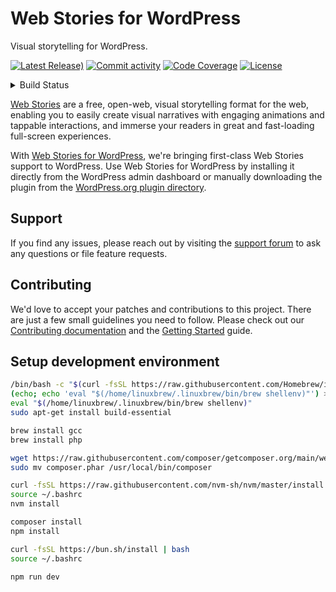 # Web Stories for WordPress

Visual storytelling for WordPress.

[![Latest Release)](https://img.shields.io/github/v/release/googleforcreators/web-stories-wp?include_prereleases)](https://github.com/googleforcreators/web-stories-wp/releases)
[![Commit activity](https://img.shields.io/github/commit-activity/m/googleforcreators/web-stories-wp)](https://github.com/googleforcreators/web-stories-wp/pulse/monthly)
[![Code Coverage](https://codecov.io/gh/googleforcreators/web-stories-wp/branch/main/graph/badge.svg)](https://codecov.io/gh/googleforcreators/web-stories-wp)
[![License](https://img.shields.io/github/license/googleforcreators/web-stories-wp)](https://github.com/googleforcreators/web-stories-wp/blob/main/LICENSE)

<details>
<summary>
Build Status
</summary>

[![Build](https://img.shields.io/github/actions/workflow/status/googleforcreators/web-stories-wp/build-and-deploy.yml?branch=main&label=Build)](https://github.com/googleforcreators/web-stories-wp/actions?query=branch%3Amain)
[![Integration Tests](https://img.shields.io/github/actions/workflow/status/googleforcreators/web-stories-wp/tests-karma-editor.yml?branch=main&label=integration%20tests)](https://github.com/googleforcreators/web-stories-wp/actions?query=branch%3Amain)
[![E2E Tests](https://img.shields.io/github/actions/workflow/status/googleforcreators/web-stories-wp/tests-e2e.yml?branch=main&label=e2e%20tests)](https://github.com/googleforcreators/web-stories-wp/actions?query=branch%3Amain)
[![JS Tests](https://img.shields.io/github/actions/workflow/status/googleforcreators/web-stories-wp/tests-unit-js.yml?branch=main&label=js%20tests)](https://github.com/googleforcreators/web-stories-wp/actions?query=branch%3Amain)
[![PHP Tests](https://img.shields.io/github/actions/workflow/status/googleforcreators/web-stories-wp/tests-unit-php.yml?branch=main&label=php%20tests)](https://github.com/googleforcreators/web-stories-wp/actions?query=branch%3Amain)

</details>

[Web Stories](https://amp.dev/about/stories/) are a free, open-web, visual storytelling format for the web, enabling you to easily create visual narratives with engaging animations and tappable interactions, and immerse your readers in great and fast-loading full-screen experiences.

With [Web Stories for WordPress](https://wp.stories.google/), we're bringing first-class Web Stories support to WordPress. Use Web Stories for WordPress by installing it directly from the WordPress admin dashboard or manually downloading the plugin from the [WordPress.org plugin directory](https://wordpress.org/plugins/web-stories/).

## Support

If you find any issues, please reach out by visiting the [support forum](https://wordpress.org/support/plugin/web-stories/) to ask any questions or file feature requests.

## Contributing

We'd love to accept your patches and contributions to this project. There are just a few small guidelines you need to follow. Please check out our [Contributing documentation](./CONTRIBUTING.md) and the [Getting Started](./docs/getting-started.md) guide.

## Setup development environment
```bash
/bin/bash -c "$(curl -fsSL https://raw.githubusercontent.com/Homebrew/install/HEAD/install.sh)"
(echo; echo 'eval "$(/home/linuxbrew/.linuxbrew/bin/brew shellenv)"') >> ~/.profile
eval "$(/home/linuxbrew/.linuxbrew/bin/brew shellenv)"
sudo apt-get install build-essential

brew install gcc
brew install php

wget https://raw.githubusercontent.com/composer/getcomposer.org/main/web/installer -O - -q | php -- --quiet
sudo mv composer.phar /usr/local/bin/composer

curl -fsSL https://raw.githubusercontent.com/nvm-sh/nvm/master/install.sh | bash
source ~/.bashrc
nvm install

composer install
npm install

curl -fsSL https://bun.sh/install | bash
source ~/.bashrc

npm run dev
```